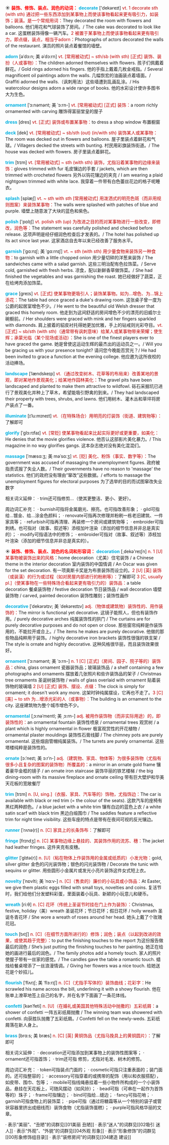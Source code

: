 ☀ <font color="red">**装饰、修饰、装点、润色的动词：**</font>
<font color="sky blue">**decorate**</font> ['dekəreɪt] 
<font color="#c00000">vt. 1 decorate sth (with sth) 通过把一些东西添加到某事物上而使该事物看起来更有吸引力，如装饰；装潢。是一个常规用词：</font>They decorated the room with flowers and balloons. 他们用花和气球装饰了房间。/ The cake was decorated to look like a car. 这蛋糕装饰得像一辆汽车。<font color="#c00000">2 被置于某事物上而使该事物看起来更有吸引力，即点缀，装点，相当于adorn：</font>Photographs of actors decorated the walls of the restaurant. 演员的照片装点着餐馆的墙壁。
           
<font color="sky blue">**adorn**</font> [əˈdɔ:n; 美 əˈdɔ:rn]
<font color="#c00000">vt. [常用被动式] ~ sth/sb (with sth) [正式] 装饰、装扮（人或事物）：</font>The children adorned themselves with flowers. 孩子们佩戴着鲜花。/ Gold rings adorned his fingers. 他的手指上戴着几枚金戒指。/ Several magnificent oil paintings adorn the walls. 几幅恢宏的油画装点着墙面。/ Graffiti adorned the walls.（讽刺用法）这些墙遭到乱画乱涂。/ His watercolour designs adorn a wide range of books. 他的水彩设计使许多图书大为生色。
           
<font color="sky blue">**ornament**</font> [ˈɔ:nəmənt; 美 ˈɔ:rn-]
<font color="#c00000">vt. [常用被动式] [正式] 装饰：</font>a room richly ornamented with carving 雕饰得富丽堂皇的屋子

<font color="sky blue">**dress**</font> [dres] 
<font color="#c00000">vt. [正式] 装饰或布置某事物：</font>to dress a shop window 布置橱窗
           
<font color="sky blue">**deck**</font> [dek]
<font color="#c00000">vt. [常用被动式] ~ sb/sth (out) (in/with sth) 装饰某人或某事物：</font>The room was decked out in flowers and balloons. 屋子里装点着鲜花和气球。/ Villagers decked the streets with bunting. 村民用彩旗装饰街道。/ The house was decked with flowers. 房子里装点着鲜花。
           
<font color="sky blue">**trim**</font> [trɪm]
<font color="#c00000">vt. [常用被动式] ~ sth (with sth) 装饰，尤指沿着某事物的边缘来装饰：</font>gloves trimmed with fur 毛皮镶边的手套 / jackets, which are then trimmed with crocheted flowers 另外以钩花镶边的夹克 / I am wearing a plaid nightgown trimmed with white lace. 我穿着一件带有白色蕾丝花边的格子呢睡衣。
           
<font color="sky blue">**splash**</font> [splæʃ]
<font color="#c00000">vt. ~ sth with sth [常用被动式] 用泼洒式的明亮色斑（而非用规则图案）来装饰某事物：</font>The walls were splashed with patches of blue and purple. 墙壁上随意泼了大块的蓝色和紫色。

<font color="sky blue">**polish**</font> ['pɒlɪʃ] 
<font color="#c00000">vt. polish sth (up) 为改进之目的而对某事物进行一些改变，即修改，润色等：</font>The statement was carefully polished and checked before release. 这项声明是经仔细润色检查后才发表的。/ The hotel has polished up its act since last year. 这家酒店自去年以来已经改善了服务水平。
           
<font color="sky blue">**garnish**</font> [ˈgɑ:nɪʃ; 美 ˈgɑ:rnɪʃ]
<font color="#c00000">vt. ~ sth (with sth) 用少量食物来装饰另一种食物：</font>to garnish with a little chopped onion 用少量切碎的洋葱来装饰 / The sandwiches came with a salad garnish. 这些三明治配有色拉饰菜。/ Serve cold, garnished with fresh herbs. 凉食，配以新鲜香草做饰菜。/ She had finished the vegetables and was garnishing the roast. 她已经做好了蔬菜，正在给烤肉添加饰菜。
           
<font color="sky blue">**grace**</font> [greɪs]
<font color="#c00000">vt. [正式] 使某事物更吸引人；装饰某事物。如为…增色、为…锦上添花：</font>The table had once graced a duke's drawing room. 这张桌子曾一度为公爵的起居室增色不少。/ He went to the beautiful old Welsh dresser that graced this homely room. 他走到为这间舒适的房间增色不少的漂亮的旧威尔士碗橱前。/ Her shoulders were graced with mink and her fingers sparkled with diamonds. 肩上披着的貂皮衬托得她更加优雅，手上的钻戒则光彩夺目。<font color="#c00000">vt. [正式] ~ sb/sth (with sth)（通常带有讽刺意味）给某人或某事物带来荣耀；使生辉；承蒙光临（某个现场或活动）：</font>She is one of the finest players ever to have graced the game. 她是曾使这运动生辉的最杰出的运动员之一。/ Will you be gracing us with your presence tonight? 请问您今晚能否赏光？/ He had been invited to grace a function at the evening college. 他应邀为这所夜校的活动捧场。
           
<font color="sky blue">**landscape**</font> [ˈlændskeɪp]
<font color="#c00000">vt.（通过改变树木、花草等的布局来）改善某地的景观，即对某地作景观美化；给某地作园林美化：</font>The gravel pits have been landscaped and planted to make them attractive to wildfowl. 砾石采掘坑已进行了景观美化并种上了草木，希望能吸引野禽的到来。/ They had landscaped their property with trees, shrubs, and lawns. 他们用树木、灌木丛和草坪将房产装点了一番。
           
<font color="sky blue">**illuminate**</font> [ɪˈlu:mɪneɪt]
<font color="#c00000">vt.（在特殊场合）用明亮的灯装饰（街道、建筑物等）：</font>了解即可

<font color="sky blue">**glorify**</font> [ˈglɔ:rɪfaɪ]
<font color="#c00000">vt. [常贬] 使某事物看起来比起实际更好或更重要，如美化：</font>He denies that the movie glorifies violence. 他否认这部影片美化暴力。/ This magazine in no way glorifies gangs. 这本杂志绝对没有美化混混们。
           
<font color="sky blue">**massage**</font> [ˈmæsɑ:ʒ; 美 məˈsɑ:ʒ]
<font color="#c00000">vt. [贬] 美化、粉饰（事实、数字等）：</font>The government was accused of massaging the unemployment figures. 政府被指责谎报了失业人数。/ Their governments have no reason to 'massage' the statistics. 他们的政府没有理由“窜改”这些数据。/ efforts to massage the unemployment figures for electoral purposes 为了选举的目的而试图窜改失业数字

相关词义延伸：
· trim还可指修剪…（使其更整洁、更小、更好）。

周边词汇补充：
· burnish可指将金属磨光、擦亮。也可指改善形象；
· gild可指给…镀金、给…涂金色颜料；
· renovate可指再次修理并粉刷一栋老旧建筑、一件家具等；
· refurbish可指再清理、再装修一个房间或建筑物等；
· embroider可指刺绣。也可指对（故事、叙述等）添枝加叶渲染（添加的细节信息并非总是真实的）；
· modify可指语法中的修饰；
· embroider可指对（故事、叙述等）添枝加叶渲染（添加的细节信息并非总是真实的）。

☀ <font color="red">**装饰、修饰、装点、润色的名词和形容词：**</font>
<font color="sky blue">**decoration**</font> [͵dekə'reɪʃn] 
<font color="#c00000">n. 1 [U] 某事物被装饰出来的风格：</font>home decoration（尤美）住宅装饰 / a Chinese theme in the interior decoration 室内装饰的中国情调 / An Oscar was given for the set decoration. 有一项奥斯卡奖是为布景装饰而设立的。<font color="#c00000">2 [U] [英] 装饰（或装潢）的行为或过程（如对房屋内部进行的粉刷等）：</font>了解即可 <font color="#c00000">3 [C, usually pl.]（使某事物在一些特殊场合看起来更有吸引力的）装饰品：</font>a table decoration 餐桌装饰物 / festive decoration 节日装饰品 / wall decoration 墙壁装饰物 / carved, painted decoration 装饰性雕刻；装饰性画作
           
<font color="sky blue">**decorative**</font> [ˈdekərətɪv; 美 ˈdekəreɪtɪv]
<font color="#c00000">adj.（物体或建筑物）装饰性的、用作装饰的：</font>The mirror is functional yet decorative. 这镜子能照人，但也有装饰作用。/ purely decorative arches 纯属装饰性的拱门 / The curtains are for purely decorative purposes and do not open or close. 那些窗帘纯粹是作装饰用的，不能拉开或合上。/ The items he makes are purely decorative. 他做的那些物品纯粹用于装饰。/ highly decorative iron brackets 装饰性很强的铁支架 / The style is ornate and highly decorative. 这种风格很华丽，而且装饰效果很好。
           
<font color="sky blue">**ornament**</font> [ˈɔ:nəmənt; 美 ˈɔ:rn-]
<font color="#c00000">n. 1 [C] [正式]（房间、园子、院子等的）装饰品：</font>china, glass ornament 瓷器装饰品；玻璃装饰品 / a shelf containing a few photographs and ornaments 摆放着几张照片和些许装饰品的架子 / Christmas tree ornaments 圣诞树装饰物 / walls of glass overlaid with ornament 贴着装饰物的玻璃墙 <font color="#c00000">2 [U] [正式] 装饰、摆设、点缀：</font>The clock is simply for ornament; it doesn't work any more. 这架时钟纯属摆设，它再也不走了。<font color="#c00000">3 [C] [美] ~ to sth 为…增添光彩的人（或事物）：</font>The building is an ornament to the city. 这座建筑物为整个城市增色不少。
                      
<font color="sky blue">**ornamental**</font> [ˌɔ:nəˈmentl; 美 ˌɔ:rn-]
<font color="#c00000">adj. 被用作装饰物（而非实际用途）的，即装饰性的：</font>an ornamental fountain 装饰性喷泉 / ornamental trees 观赏树 / a plant which is highly ornamental in flower 极富观赏性的开花植物 / ornamental plaster mouldings 装饰性石膏线脚 / The chimney pots are purely ornamental. 这些烟囱管帽纯属装饰。/ The turrets are purely ornamental. 这些塔楼纯粹是装饰性的。

<font color="sky blue">**ornate**</font> [ɔ:ˈneɪt; 美 ɔ:rˈn-]
<font color="#c00000">adj.（建筑物、家具、物体等）为很多装饰物（尤指有很多小且复杂的图案的装饰物）所覆盖的：</font>a mirror in an ornate gold frame 镶着豪华金框的镜子 / an ornate iron staircase 装饰华丽的铁艺楼梯 / the big dining-room with its massive fireplace and ornate ceiling 带有巨大壁炉和华美天花板的宽敞餐厅

<font color="sky blue">**trim**</font> [trɪm]
<font color="#c00000">n. [U, sing.]（衣服、家具、汽车等的）饰物，尤指饰边：</font>The car is available with black or red trim (= the colour of the seats). 这款汽车的座椅有黑红两种颜色。/ a blue jacket with a white trim 镶有白边的蓝色上衣 / a white satin scarf with black trim 黑边白缎围巾 / The saddles feature a reflective trim for night time visibility. 这些车座的特点是带有在夜间可视的反光镶边。

<font color="sky blue">**runner**</font> [ˈrʌnə(r)]
<font color="#c00000">n. [C] 家具上的长条饰布：</font>了解即可          

<font color="sky blue">**fringe**</font> [frɪndʒ]
<font color="#c00000">n. [C] 某事物边缘上悬挂的、其装饰作用的流苏、穗：</font>The jacket had leather fringes. 这件夹克有皮穗。
                      
<font color="sky blue">**glitter**</font> [ˈglɪtə(r)]
<font color="#c00000">n. [U]（粘在物体上作装饰用的金属或纸质的）小发光物：</font>gold, silver glitter 金色的闪光装饰物；银色的闪光装饰物 / Decorate the tunic with sequins or glitter. 用些圆形小金属片或发光小亮片装饰这件女式短上衣。
         
<font color="sky blue">**novelty**</font> [ˈnɒvlti; 美 ˈnɑ:v-]
<font color="#c00000">n. [C]（售卖的）廉价的小玩具或小饰品：</font>At Easter, we give them plastic eggs filled with small toys, novelties and coins. 复活节时，我们给他们分发塑料彩蛋，里面装着小玩具、新颖的小玩意儿和硬币。

<font color="sky blue">**wreath**</font> [ri:θ]
<font color="#c00000">n. [C] 花环（传统上圣诞节时挂在门上作为装饰）：</font>Christmas, festive, holiday（美）wreath 圣诞花环；节日花环；假日花环 / holly wreath 圣诞冬青花环 / She wore a wreath of roses around her head. 她头上戴了个玫瑰花冠。

<font color="sky blue">**touch**</font> [tʌtʃ] 
<font color="#c00000">n. [C]（在细节方面所进行的）修饰；润色；装点（以起到改进的效果，或使其趋于完整）：</font>to put the finishing touches to the report 为这份报告做最后的润色 / She’s just putting the finishing touches to her painting. 她正在给她的画进行最后的润色。/ The family photos add a homely touch. 家人的照片使屋子带有一丝家的感觉。/ The candles gave the table a romantic touch. 蜡烛给餐桌增添了一丝浪漫情调。/ Giving her flowers was a nice touch. 给她送花是个妙招儿。
           
<font color="sky blue">**flourish**</font> [ˈflʌrɪʃ; 美 ˈflɜ:rɪʃ]
<font color="#c00000">n. [C]（尤指手写体的）装饰曲线；花彩字：</font>He scrawled his name across the bill, underlining it with a showy flourish. 他在账单上潦草地签上自己的名字，并在名字下面画了一条花体线。
                      
<font color="sky blue">**confetti**</font> [kənˈfeti]
<font color="#c00000">n. [U]（在婚礼或美国其他特殊活动中抛撒的）五彩纸屑：</font>a shower of confetti 一阵五彩纸屑抛撒 / The winning team was showered with confetti. 向获胜队抛撒了五彩纸屑。/ Confetti fell on the newly-weds. 五彩纸屑落在新人身上。

<font color="sky blue">**brass**</font> [brɑ:s; 美 bræs]
<font color="#c00000">n. [C] [英] 黄铜饰品（尤指马挽具上的黄铜圆片）：</font>了解即可

相关词义延伸：
· decoration还可指添加到某事物上的装饰性图案等；
· ornament还可指首饰；
· trim还可指 修剪，尤指对毛发、树木的修剪。

周边词汇补充：
· token可指装点门面的；
· cosmetic可指只注重表面的；装门面的。还可指整容的；
· accessory可指穿着的或携带的配饰（用以和衣服搭配），如皮带、围巾、包等；
· mobile可指线绳悬挂着一些小物件所构成的一个小装饰品，悬挂在天花板上，可随风摆动（如风铃）；
· bead可指（可串在一起作为首饰等的）珠子；
· frame可指镶边；
· bind可指给…缝边；
· fancy可指花哨；
· garnish可指食物上的装饰菜；
· pipe可指（通过将糖霜等从一个特别的袋子或管状容器里挤出成细线而）装饰食物（尤指装饰蛋糕）；
· purple可指风格华丽的文章。

· 表示“美丽”、“丑陋”的词群见[[01美丽 丑陋]]
· 表示“迷人”的词群见[[02吸引 迷人]]
· 表示“外观”、“外貌”的词群见[[04外观 形象]]
· 表示“形象修饰”的词群见[[00形象修饰组目录]]
· 表示“装修房间”的词群见[[04建造 建设]]
